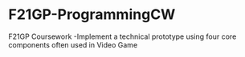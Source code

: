 # F21GP-ProgrammingCW
F21GP Coursework -Implement a technical prototype using four core components often used in Video Game
